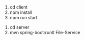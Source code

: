 <!-- File Service -->

<!-- Steps for Client Side -->
1. cd client
2. npm install
3. npm run start


<!-- Steps for Server Side -->
1. cd server
2. mvn spring-boot:run#   F i l e - S e r v i c e  
 